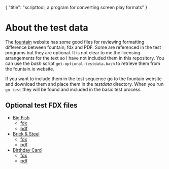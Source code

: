 {
    "title": "scripttool, a program for converting screen play formats"
}

About the test data
===================

The [fountain](https://fountain.io) website has some good files 
for reviewing formatting difference between fountain, fdx and 
PDF. Some are referenced in the test programs but they are 
optional.  It is not clear to me the licensing arrangements for 
the text so I have not included them in this repository. You can 
use the *bash* script `get-optional-testdata.bash` to retrieve 
them from the fountain.io website.

If you want to include them in the test sequence go to the 
fountain website and download them and place them in the _testdata_ 
directory.  When you run `go test` they will be found and included 
in the basic test process.

Optional test FDX files
-----------------------

+ [Big Fish](https://fountain.io/_downloads/Big%20Fish.fountain)
    + [fdx](https://fountain.io/_downloads/Big%20Fish.fdx)
    + [pdf](https://fountain.io/_downloads/Big%20Fish.pdf) 
+ [Brick & Steel](https://fountain.io/_downloads/Brick%20&%20Steel.fountain)
    + [fdx](https://fountain.io/_downloads/Brick%20&%20Steel.fdx)
    + [pdf](https://fountain.io/_downloads/Brick%20&%20Steel.pdf)
+ [Birthday Card](https://fountain.io/_downloads/The%20Last%20Birthday%20Card.fountain)
    + [fdx](https://fountain.io/_downloads/The%20Last%20Birthday%20Card.fdx)
    + [pdf](https://fountain.io/_downloads/The%20Last%20Birthday%20Card.pdf)

